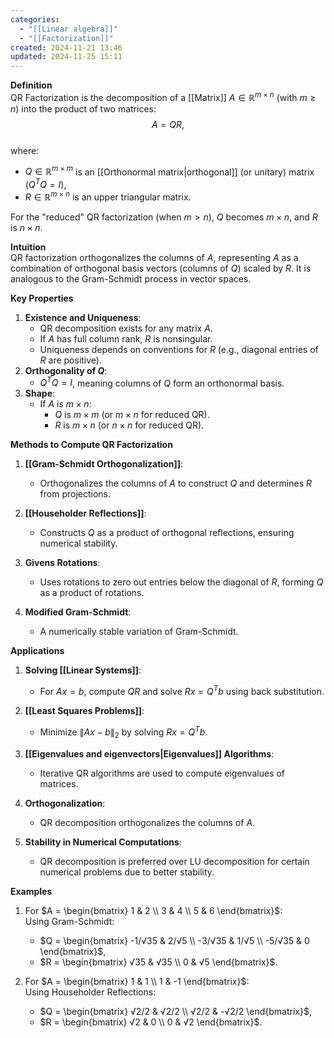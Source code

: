 ```yaml
---
categories:
  - "[[Linear algebra]]"
  - "[[Factorization]]"
created: 2024-11-21 13:46
updated: 2024-11-25 15:11
---
```

**Definition**  
QR Factorization is the decomposition of a [[Matrix]] $A \in \mathbb{R}^{m \times n}$ (with $m \geq n$) into the product of two matrices:  
$$ A = QR, $$  
where:  
- $Q \in \mathbb{R}^{m \times m}$ is an [[Orthonormal matrix|orthogonal]] (or unitary) matrix ($Q^T Q = I$),  
- $R \in \mathbb{R}^{m \times n}$ is an upper triangular matrix.  

For the "reduced" QR factorization (when $m > n$), $Q$ becomes $m \times n$, and $R$ is $n \times n$.

**Intuition**  
QR factorization orthogonalizes the columns of $A$, representing $A$ as a combination of orthogonal basis vectors (columns of $Q$) scaled by $R$. It is analogous to the Gram-Schmidt process in vector spaces.

**Key Properties**  
1. **Existence and Uniqueness**:  
   - QR decomposition exists for any matrix $A$.  
   - If $A$ has full column rank, $R$ is nonsingular.  
   - Uniqueness depends on conventions for $R$ (e.g., diagonal entries of $R$ are positive).  
2. **Orthogonality of $Q$**:  
   - $Q^T Q = I$, meaning columns of $Q$ form an orthonormal basis.  
3. **Shape**:  
   - If $A$ is $m \times n$:  
     - $Q$ is $m \times m$ (or $m \times n$ for reduced QR).  
     - $R$ is $m \times n$ (or $n \times n$ for reduced QR).  

**Methods to Compute QR Factorization**  
1. **[[Gram-Schmidt Orthogonalization]]**:  
   - Orthogonalizes the columns of $A$ to construct $Q$ and determines $R$  from projections.  

2. **[[Householder Reflections]]**:  
   - Constructs $Q$ as a product of orthogonal reflections, ensuring numerical stability.  

3. **Givens Rotations**:  
   - Uses rotations to zero out entries below the diagonal of $R$, forming $Q$ as a product of rotations.  

4. **Modified Gram-Schmidt**:  
   - A numerically stable variation of Gram-Schmidt.  

**Applications**  
1. **Solving [[Linear Systems]]**:  
   - For $Ax = b$, compute $QR$ and solve $Rx = Q^T b$ using back substitution.  

2. **[[Least Squares Problems]]**:  
   - Minimize $\|Ax - b\|_2$ by solving $Rx = Q^T b$.  

3. **[[Eigenvalues and eigenvectors|Eigenvalues]] Algorithms**:  
   - Iterative QR algorithms are used to compute eigenvalues of matrices.  

4. **Orthogonalization**:  
   - QR decomposition orthogonalizes the columns of $A$.  

5. **Stability in Numerical Computations**:  
   - QR decomposition is preferred over LU decomposition for certain numerical problems due to better stability.  

**Examples**  
1. For $A = \begin{bmatrix} 1 & 2 \\ 3 & 4 \\ 5 & 6 \end{bmatrix}$:  
   Using Gram-Schmidt:  
   - $Q = \begin{bmatrix} -1/√35 & 2/√5 \\ -3/√35 & 1/√5 \\ -5/√35 & 0 \end{bmatrix}$,  
   - $R = \begin{bmatrix} √35 & √35 \\ 0 & √5 \end{bmatrix}$.  

2. For $A = \begin{bmatrix} 1 & 1 \\ 1 & -1 \end{bmatrix}$:  
   Using Householder Reflections:  
   - $Q = \begin{bmatrix} √2/2 & √2/2 \\ √2/2 & -√2/2 \end{bmatrix}$,  
   - $R = \begin{bmatrix} √2 & 0 \\ 0 & √2 \end{bmatrix}$.  